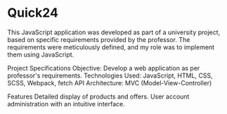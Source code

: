 # Quick24

This JavaScript application was developed as part of a university project, based on specific requirements provided by the professor. The requirements were meticulously defined, and my role was to implement them using JavaScript.

Project Specifications Objective: Develop a web application as per professor's requirements. Technologies Used: JavaScript, HTML, CSS, SCSS, Webpack, fetch API Architecture: MVC (Model-View-Controller)

Features Detailed display of products and offers. User account administration with an intuitive interface.
